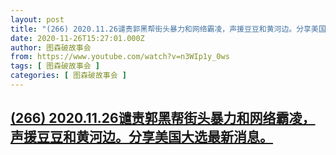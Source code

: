 ```yaml
---
layout: post
title: "(266) 2020.11.26谴责郭黑帮街头暴力和网络霸凌，声援豆豆和黄河边。分享美国大选最新消息。"
date: 2020-11-26T15:27:01.000Z
author: 图森破故事会
from: https://www.youtube.com/watch?v=n3WIp1y_0ws
tags: [ 图森破故事会 ]
categories: [ 图森破故事会 ]
---
```

<!--1606404421000-->
[(266) 2020.11.26谴责郭黑帮街头暴力和网络霸凌，声援豆豆和黄河边。分享美国大选最新消息。](https://www.youtube.com/watch?v=n3WIp1y_0ws)
------

<div>

</div>
